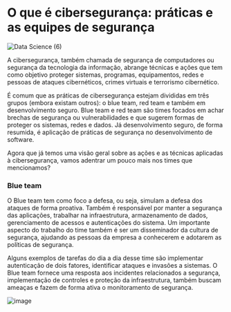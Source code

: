 # O que é cibersegurança: práticas e as equipes de segurança

![Data Science (6)](https://user-images.githubusercontent.com/98756562/192003644-6a2cfa37-335b-44fe-b5d2-6cb964f88229.png)

A cibersegurança, também chamada de segurança de computadores ou segurança da tecnologia da informação, abrange técnicas e ações que tem como objetivo proteger sistemas, programas, equipamentos, redes e pessoas de ataques cibernéticos, crimes virtuais e terrorismo cibernético.

É comum que as práticas de cibersegurança estejam divididas em três grupos (embora existam outros): o blue team, red team e também em desenvolvimento seguro. Blue team e red team são times focados em achar brechas de segurança ou vulnerabilidades e que sugerem formas de proteger os sistemas, redes e dados. Já desenvolvimento seguro, de forma resumida, é aplicação de práticas de segurança no desenvolvimento de software.

Agora que já temos uma visão geral sobre as ações e as técnicas aplicadas à cibersegurança, vamos adentrar um pouco mais nos times que mencionamos?

### **Blue team**
O Blue team tem como foco a defesa, ou seja, simulam a defesa dos ataques de forma proativa. Também é responsável por manter a segurança das aplicações, trabalhar na infraestrutura, armazenamento de dados, gerenciamento de acessos e autenticações do sistema. Um importante aspecto do trabalho do time também é ser um disseminador da cultura de segurança, ajudando as pessoas da empresa a conhecerem e adotarem as políticas de segurança.

Alguns exemplos de tarefas do dia a dia desse time são implementar autenticação de dois fatores, identificar ataques e invasões a sistemas. O Blue team fornece uma resposta aos incidentes relacionados a segurança, implementação de controles e proteção da infraestrutura, também buscam ameaças e fazem de forma ativa o monitoramento de segurança.

![image](https://user-images.githubusercontent.com/98756562/192004982-7a4a793a-1003-4e81-9003-4fa1e203bad6.png)
